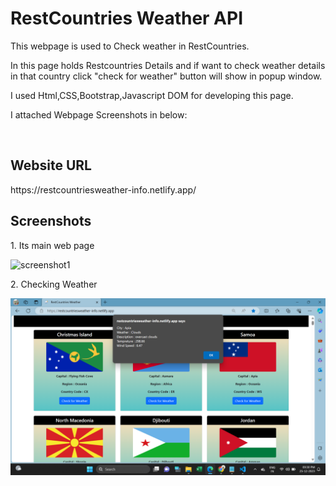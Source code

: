 <h1>RestCountries Weather API</h1>
<p>This webpage is used to Check weather in RestCountries.</p>
<p>In this page holds Restcountries Details and if want to check weather details in that country click "check for weather" button will show in popup window.</p>
<p>I used Html,CSS,Bootstrap,Javascript DOM for developing this page.</p>
<p>I attached Webpage Screenshots in below:</p>  <br>

<h2>Website URL</h2>
https://restcountriesweather-info.netlify.app/

<h2>Screenshots</h2>
<p>1. Its main web page</p>
<img src=".images/screenshot1.png" alt="screenshot1"><br>

<p>2. Checking Weather</p>
<img src="./images/screenshot2.png" alt="screenshot2"><br>


